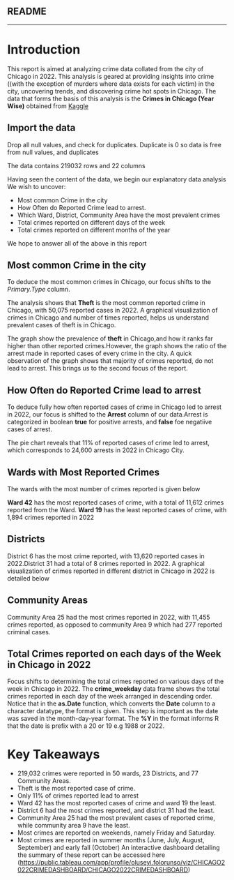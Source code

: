 ## README

---
# Introduction
This report is aimed at analyzing crime data collated from the city of Chicago
in 2022. This analysis is geared at providing insights into crime ((with the exception of murders where data exists for each victim) in the city, uncovering trends, and discovering crime hot spots in Chicago. The data that forms the basis of this analysis is the **Crimes in Chicago (Year Wise)** obtained from [Kaggle](https://www.kaggle.com/datasets/onlyrohit/crimes-in-chicago?datasetId=2737440)



## Import the data
Drop all null values, and check for duplicates. Duplicate is 0 so data is free from null values, and duplicates


The data contains 219032 rows and 22 columns

Having seen the content of the data, we begin our explanatory data analysis
We wish to uncover:
* Most common Crime in the city
* How Often do Reported Crime lead to arrest.
* Which Ward, District, Community Area have the most prevalent crimes
* Total crimes reported on different days of the week
* Total crimes reported on different months of the year

We hope to answer all of the above in this report

## Most common Crime in the city
To deduce the most common crimes in Chicago, our focus shifts to the *Primary.Type* column. 


The analysis shows that **Theft** is the most common reported crime in Chicago, with 50,075 reported cases in 2022.
A graphical visualization of crimes in Chicago and number of times reported, helps us understand prevalent cases of theft is in Chicago.

The graph show the prevalence of **theft** in Chicago,and how it ranks far higher than other reported crimes.However, the graph shows the ratio of the arrest made in reported cases of every crime in the city. A quick observation of the graph shows that majority of crimes reported, do not lead to arrest. This brings us to the second focus of the report.

## How Often do Reported Crime lead to arrest

To deduce fully how often reported cases of crime in Chicago led to arrest in 2022, our focus is shifted to the **Arrest** column of our data.Arrest is categorized in boolean **true** for positive arrests, and **false** foe negatiive cases of arrest.

The pie chart reveals that 11% of reported cases of crime led to arrest, which corresponds to 24,600 arrests in 2022 in Chicago City.

## Wards with Most Reported Crimes

The wards with the most number of crimes reported is given below

**Ward 42** has the most reported cases of crime, with a total of 11,612	 crimes reported from the Ward.
**Ward 19** has the least reported cases of crime, with 1,894 crimes reported in 2022



## Districts


District 6 has the most crime reported, with 13,620 reported cases in 2022.District 31 had a total of 8 crimes reported in 2022. A graphical visualization of crimes reported in different district in Chicago in 2022 is detailed below

## Community Areas


Community Area 25 had the most crimes reported in 2022, with 11,455 crimes reported, as opposed to community Area 9 which had 277 reported criminal cases.


## Total Crimes reported on each days of the Week in Chicago in 2022
Focus shifts to determining the total crimes reported on various days of the week in Chicago in 2022. 
The **crime_weekday** data frame shows the total crimes reported in each day of the week arranged in descending order.
Notice that in the **as.Date** function, which converts the **Date** column to a character datatype, the format is given. This step is important as the date was saved in the month-day-year format. The **%Y** in the format informs R that the date is prefix with a 20 or 19 e.g 1988 or 2022. 

# Key Takeaways

- 219,032 crimes were reported in 50 wards, 23 Districts, and 77 Community Areas.
- Theft is the most reported case of crime.
- Only 11% of crimes reported lead to arrest
- Ward 42 has the most reported cases of crime and ward 19 the least.
- District 6 had the most crimes reported, and district 31 had the least.
- Community Area 25 had the most prevalent cases of reported crime, while community area 9 have the least.
- Most crimes are reported on weekends, namely Friday and Saturday.
- Most crimes are reported in summer months (June, July, August, September) and early fall (October)
An interactive dashboard detailing the summary of these report can be accessed here (https://public.tableau.com/app/profile/oluseyi.folorunso/viz/CHICAGO2022CRIMEDASHBOARD/CHICAGO2022CRIMEDASHBOARD)

